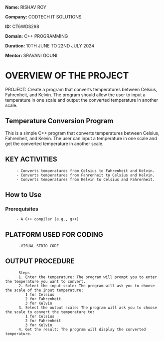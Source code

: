 **Name:** RISHAV ROY

**Company:** CODTECH IT SOLUTIONS

**ID:** CT6WDS298

**Domain:** C++ PROGRAMMING

**Duration:** 10TH JUNE TO 22ND JULY 2024

**Mentor:** SRAVANI GOUNI

# OVERVIEW OF THE PROJECT

PROJECT: Create a program that converts temperatures between Celsius, Fahrenheit, and Kelvin. The program should allow the user to input a temperature in one scale and output the converted temperature in another scale.


## Temperature Conversion Program

This is a simple C++ program that converts temperatures between Celsius, Fahrenheit, and Kelvin. The user can input a temperature in one scale and get the converted temperature in another scale.

## KEY ACTIVITIES
         - Converts temperatures from Celsius to Fahrenheit and Kelvin.
         - Converts temperatures from Fahrenheit to Celsius and Kelvin.
         - Converts temperatures from Kelvin to Celsius and Fahrenheit.

## How to Use

### Prerequisites

         - A C++ compiler (e.g., g++)


## PLATFORM USED FOR CODING
          -VISUAL STDIO CODE


## OUTPUT PROCEDURE
          Steps
          1. Enter the temperature: The program will prompt you to enter the temperature you want to convert.
          2. Select the input scale: The program will ask you to choose the scale of the input temperature:
             1 for Celsius
             2 for Fahrenheit
             3 for Kelvin
          3. Select the output scale: The program will ask you to choose the scale to convert the temperature to:
             1 for Celsius
             2 for Fahrenheit
             3 for Kelvin
          4. Get the result: The program will display the converted temperature.
             
              
